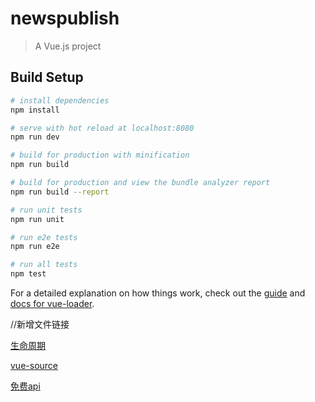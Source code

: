 # newspublish

> A Vue.js project

## Build Setup

``` bash
# install dependencies
npm install

# serve with hot reload at localhost:8080
npm run dev

# build for production with minification
npm run build

# build for production and view the bundle analyzer report
npm run build --report

# run unit tests
npm run unit

# run e2e tests
npm run e2e

# run all tests
npm test
```

For a detailed explanation on how things work, check out the [guide](http://vuejs-templates.github.io/webpack/) and [docs for vue-loader](http://vuejs.github.io/vue-loader).

//新增文件链接


[生命周期](https://cn.vuejs.org/v2/api/#mounted)

[vue-source](https://blog.csdn.net/qq_24122593/article/details/52954726)

[免费api](https://www.jianshu.com/p/e6f072839282)


